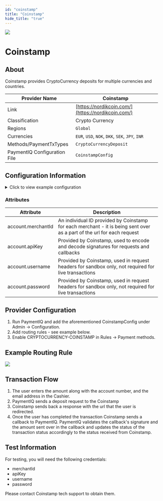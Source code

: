 ```yaml
--- 
id: "coinstamp" 
title: "Coinstamp"
hide_title: "true"
---
```

 
![](/img/providers/logos/coinstamp.png)

# Coinstamp

## About
Coinstamp provides CryptoCurrency deposits for multiple currencies and countries. 

| Provider Name                | Coinstamp                                          |
|------------------------------|----------------------------------------------------|
| Link                         | [https://nordikcoin.com/](https://nordikcoin.com/) |
| Classification               | Crypto Currency                                    |
| Regions                      | `Global`                                           |
| Currencies                   | `EUR`, `USD`, `NOK`, `DKK`, `SEK`, `JPY`, `INR`    |
| Methods/PaymentTxTypes       | `CryptoCurrencyDeposit`                            |
| PaymentIQ Configuration File | `CoinstampConfig`                                  |

## Configuration Information

<details>
<summary>Click to view example configuration</summary>
<br/>

```xml
<com.devcode.paymentiq.integration.coinstamp.CoinstampConfig>
  <enabled>true</enabled>
  <accounts>
    <entry>
      <string>default</string>
      <account>
        <merchantId>??</merchantId>
        <apiKey>??</apiKey>
        <!-- username and password are for test env only -->
        <username>??</username>
        <password>??</password>
      </account>
    </entry>
  </accounts>
  <container>window</container>
</com.devcode.paymentiq.integration.coinstamp.CoinstampConfig>
```

</details>

### Attributes

| Attribute          | Description                                                                                                            |
|--------------------|------------------------------------------------------------------------------------------------------------------------|
| account.merchantId | An individual ID provided by Coinstamp for each merchant - it is being sent over as a part of the url for each request |
| account.apiKey     | Provided by Coinstamp,  used to encode and decode signatures for requests and callbacks                                |
| account.username   | Provided by Coinstamp, used in request headers for sandbox only, not required for live transactions                    |
| account.password   | Provided by Coinstamp, used in request headers for sandbox only, not required for live transactions                    |

## Provider Configuration

1. Run PaymentIQ and add the aforementioned CoinstampConfig under Admin -> Configuration.
2. Add routing rules - see example below.
3. Enable CRYPTOCURRENCY-COINSTAMP in Rules -> Payment methods.

## Example Routing Rule

![](/img/providers/routing/coinstamp.png)

## Transaction Flow

1. The user enters the amount along with the account number, and the email address in the Cashier.
2. PaymentIQ sends a deposit request to the Coinstamp
3. Coinstamp sends back a response with the url that the user is redirected.
4. Once the user has completed the transaction Coinstamp sends a callback to PaymentIQ. PaymentIQ validates the callback's 
   signature and the amount sent over in the callback and updates the status of the transaction status accordingly to the status
   received from Coinstamp.

## Test Information

For testing, you will need the following credentials:

- merchantId
- apiKey
- username
- password

Please contact Coinstamp tech support to obtain them.
